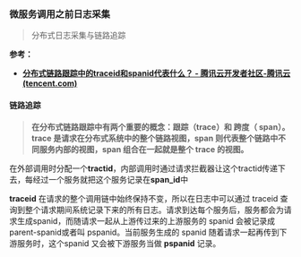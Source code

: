 ### 微服务调用之前日志采集

> 分布式日志采集与链路追踪

**参考：**

- **[分布式链路跟踪中的traceid和spanid代表什么？ - 腾讯云开发者社区-腾讯云 (tencent.com)](https://cloud.tencent.com/developer/article/1832719)** 

#### 链路追踪

> **在分布式链路跟踪中有两个重要的概念：跟踪（trace）和 跨度（ span）。trace 是请求在分布式系统中的整个链路视图，span 则代表整个链路中不同服务内部的视图，span 组合在一起就是整个 trace 的视图。**

在外部调用时分配一个**tractid**，内部调用时通过请求拦截器让这个tractid传递下去，每经过一个服务就把这个服务记录在**span_id**中

**traceid** 在请求的整个调用链中始终保持不变，所以在日志中可以通过 traceid 查询到整个请求期间系统记录下来的所有日志。请求到达每个服务后，服务都会为请求生成spanid，而随请求一起从上游传过来的上游服务的 spanid 会被记录成parent-spanid或者叫 pspanid。当前服务生成的 spanid 随着请求一起再传到下游服务时，这个spanid 又会被下游服务当做 **pspanid** 记录。